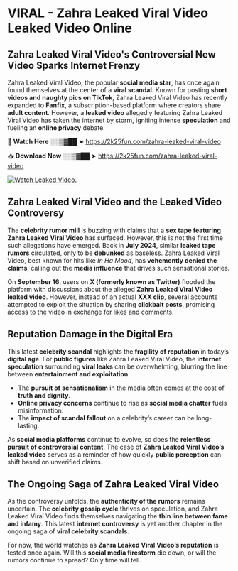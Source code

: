# VIRAL - Zahra Leaked Viral Video Leaked Video Online

## **Zahra Leaked Viral Video's Controversial New Video Sparks Internet Frenzy**  

Zahra Leaked Viral Video, the popular **social media star**, has once again found themselves at the center of a **viral scandal**. Known for posting **short videos and naughty pics on TikTok**, Zahra Leaked Viral Video has recently expanded to **Fanfix**, a subscription-based platform where creators share **adult content**. However, a **leaked video** allegedly featuring Zahra Leaked Viral Video has taken the internet by storm, igniting intense **speculation** and fueling an **online privacy** debate.  

🔴 **Watch Here** ░░▒▓██ ➤ https://2k25fun.com/zahra-leaked-viral-video  

📥 **Download Now** ░░▒▓██ ➤ https://2k25fun.com/zahra-leaked-viral-video  

[![Watch Leaked Video.](https://miro.medium.com/v2/resize:fit:828/format:webp/1*cilzJN44JGOrTw9NJCrNHA.gif "Watch Leaked Video")](https://2k25fun.com/zahra-leaked-viral-video)

## **Zahra Leaked Viral Video and the Leaked Video Controversy**  

The **celebrity rumor mill** is buzzing with claims that a **sex tape featuring Zahra Leaked Viral Video** has surfaced. However, this is not the first time such allegations have emerged. Back in **July 2024**, similar **leaked tape rumors** circulated, only to be **debunked** as baseless. Zahra Leaked Viral Video, best known for hits like *In Ha Mood*, has **vehemently denied the claims**, calling out the **media influence** that drives such sensational stories.  

On **September 16**, users on **X (formerly known as Twitter)** flooded the platform with discussions about the alleged **Zahra Leaked Viral Video leaked video**. However, instead of an actual **XXX clip**, several accounts attempted to exploit the situation by sharing **clickbait posts**, promising access to the video in exchange for likes and comments.  

## **Reputation Damage in the Digital Era**  

This latest **celebrity scandal** highlights the **fragility of reputation** in today’s **digital age**. For **public figures** like Zahra Leaked Viral Video, the **internet speculation** surrounding **viral leaks** can be overwhelming, blurring the line between **entertainment and exploitation**.  

- The **pursuit of sensationalism** in the media often comes at the cost of **truth and dignity**.  
- **Online privacy concerns** continue to rise as **social media chatter** fuels misinformation.  
- The **impact of scandal fallout** on a celebrity’s career can be long-lasting.  

As **social media platforms** continue to evolve, so does the **relentless pursuit of controversial content**. The case of **Zahra Leaked Viral Video’s leaked video** serves as a reminder of how quickly **public perception** can shift based on unverified claims.  

## **The Ongoing Saga of Zahra Leaked Viral Video**  

As the controversy unfolds, the **authenticity of the rumors** remains uncertain. The **celebrity gossip cycle** thrives on speculation, and Zahra Leaked Viral Video finds themselves navigating the **thin line between fame and infamy**. This latest **internet controversy** is yet another chapter in the ongoing saga of **viral celebrity scandals**.  

For now, the world watches as **Zahra Leaked Viral Video’s reputation** is tested once again. Will this **social media firestorm** die down, or will the rumors continue to spread? Only time will tell.